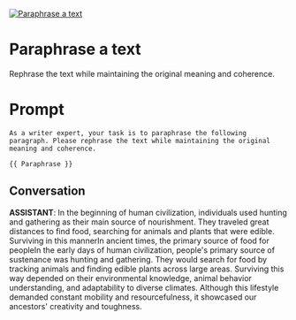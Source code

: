 
[![Paraphrase a text](https://flow-prompt-covers.s3.us-west-1.amazonaws.com/icon/futuristic/futu_1.png)]()
# Paraphrase a text 
Rephrase the text while maintaining the original meaning and coherence.

# Prompt

```
As a writer expert, your task is to paraphrase the following paragraph. Please rephrase the text while maintaining the original meaning and coherence.

{{ Paraphrase }}
```

## Conversation

**ASSISTANT**: In the beginning of human civilization, individuals used hunting and gathering as their main source of nourishment. They traveled great distances to find food, searching for animals and plants that were edible. Surviving in this mannerIn ancient times, the primary source of food for peopleIn the early days of human civilization, people's primary source of sustenance was hunting and gathering. They would search for food by tracking animals and finding edible plants across large areas. Surviving this way depended on their environmental knowledge, animal behavior understanding, and adaptability to diverse climates. Although this lifestyle demanded constant mobility and resourcefulness, it showcased our ancestors' creativity and toughness.


